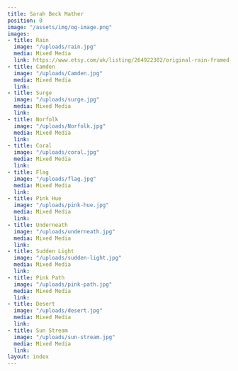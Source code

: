 ```yaml
---
title: Sarah Beck Mather
position: 0
image: "/assets/img/og-image.png"
images:
- title: Rain
  image: "/uploads/rain.jpg"
  media: Mixed Media
  link: https://www.etsy.com/uk/listing/264922302/original-rain-framed-watercolour
- title: Camden
  image: "/uploads/Camden.jpg"
  media: Mixed Media
  link: 
- title: Surge
  image: "/uploads/surge.jpg"
  media: Mixed Media
  link: 
- title: Norfolk
  image: "/uploads/Norfolk.jpg"
  media: Mixed Media
  link: 
- title: Coral
  image: "/uploads/coral.jpg"
  media: Mixed Media
  link: 
- title: Flag
  image: "/uploads/flag.jpg"
  media: Mixed Media
  link: 
- title: Pink Hue
  image: "/uploads/pink-hue.jpg"
  media: Mixed Media
  link: 
- title: Underneath
  image: "/uploads/underneath.jpg"
  media: Mixed Media
  link: 
- title: Sudden Light
  image: "/uploads/sudden-light.jpg"
  media: Mixed Media
  link: 
- title: Pink Path
  image: "/uploads/pink-path.jpg"
  media: Mixed Media
  link: 
- title: Desert
  image: "/uploads/desert.jpg"
  media: Mixed Media
  link: 
- title: Sun Stream
  image: "/uploads/sun-stream.jpg"
  media: Mixed Media
  link: 
layout: index
---
```


